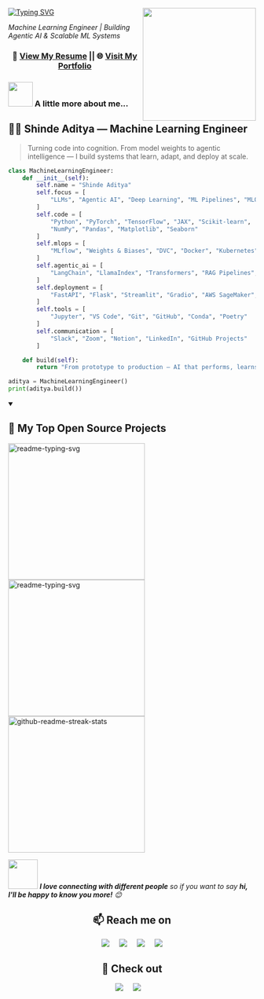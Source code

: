 [![Typing SVG](https://readme-typing-svg.herokuapp.com?font=Fira+Code&duration=3000&pause=3000&color=FFFF00&width=435&lines=Hi!+I'm+Shinde+Aditya!+%F0%9F%91%8B)](https://github.com/heyshinde)
<img align='right' src="https://media3.giphy.com/media/3iyKHMIKg5VWG6qHUm/giphy.gif" width="230">
<p><em>Machine Learning Engineer | Building Agentic AI & Scalable ML Systems</em></p>

<h3 align="center">📄 <a href="https://www.heyshinde.com/resume.pdf" target="_blank" rel="follow">View My Resume</a> || 🌐 <a href="https://www.thepurplestruct.com/" target="_blank" rel="follow">Visit My Portfolio</a></h3>

<!-- ![GitHub followers](https://img.shields.io/github/followers/heyshinde?label=Follow&style=social) -->


### <img src="https://media.giphy.com/media/Jo7zgRsPUxypoJHK3N/giphy.gif" width="50"> A little more about me...  

## 👨‍💻 Shinde Aditya — Machine Learning Engineer

> Turning code into cognition. From model weights to agentic intelligence — I build systems that learn, adapt, and deploy at scale.

```python
class MachineLearningEngineer:
    def __init__(self):
        self.name = "Shinde Aditya"
        self.focus = [
            "LLMs", "Agentic AI", "Deep Learning", "ML Pipelines", "MLOps"
        ]
        self.code = [
            "Python", "PyTorch", "TensorFlow", "JAX", "Scikit-learn",
            "NumPy", "Pandas", "Matplotlib", "Seaborn"
        ]
        self.mlops = [
            "MLflow", "Weights & Biases", "DVC", "Docker", "Kubernetes"
        ]
        self.agentic_ai = [
            "LangChain", "LlamaIndex", "Transformers", "RAG Pipelines", "OpenAI API", "Vector DBs"
        ]
        self.deployment = [
            "FastAPI", "Flask", "Streamlit", "Gradio", "AWS SageMaker", "GCP AI Platform"
        ]
        self.tools = [
            "Jupyter", "VS Code", "Git", "GitHub", "Conda", "Poetry"
        ]
        self.communication = [
            "Slack", "Zoom", "Notion", "LinkedIn", "GitHub Projects"
        ]

    def build(self):
        return "From prototype to production — AI that performs, learns, and scales."

aditya = MachineLearningEngineer()
print(aditya.build())
```
<details open> 
  <summary><h2>📘 My Top Open Source Projects</h2></summary>

  <!-- Repo info cards - https://github.com/anuraghazra/github-readme-stats -->
  <!-- Small repo cards (fork) - https://github.com/DenverCoder1/github-readme-stats -->
  <p align="left">
    <a href="https://github.com/heyshinde/devflow"><img width="278" src="https://denvercoder1-github-readme-stats.vercel.app/api/pin/?username=heyshinde&repo=devflow&theme=react&bg_color=1F222E&title_color=F85D7F&hide_border=true&icon_color=F8D866&show_icons=false" alt="readme-typing-svg"></a>
    <a href="https://github.com/heyshinde/ml-assert"><img width="278" src="https://denvercoder1-github-readme-stats.vercel.app/api/pin/?username=heyshinde&repo=ml-assert&theme=react&bg_color=1F222E&title_color=F85D7F&hide_border=true&icon_color=F8D866&show_icons=false" alt="readme-typing-svg"></a>
    <a href="https://github.com/heyshinde/torch-secorder"><img width="278" src="https://denvercoder1-github-readme-stats.vercel.app/api/pin/?username=heyshinde&repo=torch-secorder&theme=react&bg_color=1F222E&title_color=F85D7F&hide_border=true&icon_color=F8D866&show_icons=false" alt="github-readme-streak-stats"></a>
  </p>

[//]: # (<a href="https://github.com/heyshinde?tab=repositories&sort=stargazers"><img alt="All Repositories" title="All Repositories" src="https://custom-icon-badges.demolab.com/badge/-Click%20Here%20For%20All%20My%20Repos-1F222E?style=for-the-badge&logoColor=white&logo=repo"/></a>)
</details>

<img src="https://media.giphy.com/media/LnQjpWaON8nhr21vNW/giphy.gif" width="60"> <em><b>I love connecting with different people</b> so if you want to say <b>hi, I'll be happy to know you more!</b> 😊</em>

<h2  align="center">📫 Reach me on</h2>
<p align="center">
  <a href="https://www.linkedin.com/in/heyshinde/" target="_blank"><img src="https://img.shields.io/badge/linkedin-%230077B5.svg?&style=for-the-badge&logo=linkedin&logoColor=white" /></a>&nbsp;&nbsp;&nbsp;&nbsp;
  <a href="https://x.com/heyshinde" target="_blank"><img src="https://img.shields.io/badge/Twitter-000000?style=for-the-badge&logo=x&logoColor=white" /></a>&nbsp;&nbsp;&nbsp;&nbsp;
  <a href="mailto:aditya@heyshinde.com?subject=Hello%20Shinde,%20From%20Github" target="_blank"><img src="https://img.shields.io/badge/email-%23D14836.svg?&style=for-the-badge&logo=gmail&logoColor=white" /></a>&nbsp;&nbsp;&nbsp;&nbsp;
    <a href="https://www.youtube.com/@thepurplestruct" target="_blank"><img src="https://img.shields.io/badge/YouTube-FF0000?style=for-the-badge&logo=youtube&logoColor=white"></a>
</p>


<h2  align="center">👀 Check out</h2>
<p align="center">
  <a href="https://leetcode.com/u/heyshinde/" target="_blank"><img src="https://img.shields.io/badge/LeetCode-000000?style=for-the-badge&logo=LeetCode&logoColor=#d16c06"></a>&nbsp;&nbsp;&nbsp;&nbsp;
  <a href="https://www.hackerrank.com/profile/heyshinde" target="_blank"><img src="https://img.shields.io/badge/-Hackerrank-2EC866?style=for-the-badge&logo=HackerRank&logoColor=white"></a>&nbsp;&nbsp;&nbsp;&nbsp;
</p>


<!--
Here are some ideas to get you started:

- 🔭 I’m currently working on ...
- 🌱 I’m currently learning ...
- 👯 I’m looking to collaborate on ...
- 🤔 I’m looking for help with ...
- 💬 Ask me about ...
- 📫 How to reach me: ...
- 😄 Pronouns: ...
- ⚡ Fun fact: ...
-->
